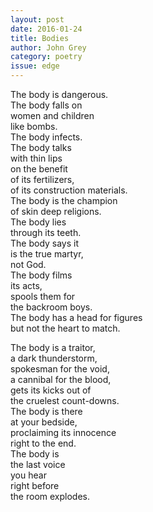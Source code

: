 ```yaml
---
layout: post 
date: 2016-01-24
title: Bodies
author: John Grey
category: poetry
issue: edge
---
```

The body is dangerous.  
The body falls on  
women and children  
like bombs.  
The body infects.  
The body talks  
with thin lips  
on the benefit  
of its fertilizers,  
of its construction materials.  
The body is the champion  
of skin deep religions.  
The body lies  
through its teeth.  
The body says it  
is the true martyr,  
not God.  
The body films  
its acts,  
spools them for  
the backroom boys.  
The body has a head for figures  
but not the heart to match.  

The body is a traitor,  
a dark thunderstorm,  
spokesman for the void,  
a cannibal for the blood,  
gets its kicks out of  
the cruelest count-downs.  
The body is there  
at your bedside,  
proclaiming its innocence  
right to the end.  
The body is  
the last voice  
you hear  
right before  
the room explodes.